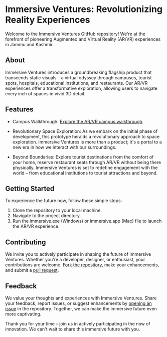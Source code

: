 # Immersive Ventures: Revolutionizing Reality Experiences

Welcome to the Immersive Ventures GitHub repository! We're at the forefront of pioneering Augmented and Virtual Reality (AR/VR) experiences in Jammu and Kashmir.

## About

Immersive Ventures introduces a groundbreaking flagship product that transcends static visuals – a virtual odyssey through campuses, tourist spots, hospitals, educational institutions, and restaurants. Our AR/VR experiences offer a transformative exploration, allowing users to navigate every inch of spaces in vivid 3D detail.

## Features

- Campus Walkthrough: [Explore the AR/VR campus walkthrough](#getting-started).

- Revolutionary Space Exploration: As we embark on the initial phase of development, this prototype heralds a revolutionary approach to space exploration. Immersive Ventures is more than a product; it's a portal to a new era in how we interact with our surroundings.

- Beyond Boundaries: Explore tourist destinations from the comfort of your home, reserve restaurant seats through AR/VR without being there physically. Immersive Ventures is set to redefine engagement with the world – from educational institutions to tourist attractions and beyond.

## Getting Started

To experience the future now, follow these simple steps:

1. Clone the repository to your local machine.
2. Navigate to the project directory.
3. Run the immersive.exe (Windows) or immersive.app (Mac) file to launch the AR/VR experience.

## Contributing

We invite you to actively participate in shaping the future of Immersive Ventures. Whether you're a developer, designer, or enthusiast, your contributions are welcome. [Fork the repository](https://github.com/KRISHBHADWAL/immersive-ventures/fork), make your enhancements, and submit a [pull request](https://github.com/KRISHBHADWAL/immersive-ventures/pulls).

## Feedback

We value your thoughts and experiences with Immersive Ventures. Share your feedback, report issues, or suggest enhancements by [opening an issue](https://github.com/KRISHBHADWAL/immersive-ventures/issues) in the repository. Together, we can make the immersive future even more captivating.


Thank you for your time – join us in actively participating in the now of innovation. We can't wait to share this immersive future with you.
